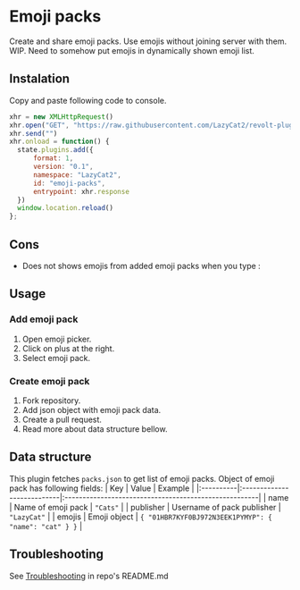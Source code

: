 # Emoji packs

Create and share emoji packs. Use emojis without joining server with them.
WIP. Need to somehow put emojis in dynamically shown emoji list.

## Instalation

Copy and paste following code to console.
```js
xhr = new XMLHttpRequest()
xhr.open("GET", "https://raw.githubusercontent.com/LazyCat2/revolt-plugins/main/emoji-packs/script.js")
xhr.send("")
xhr.onload = function() {
  state.plugins.add({
      format: 1,
      version: "0.1",
      namespace: "LazyCat2",
      id: "emoji-packs",
      entrypoint: xhr.response
  })
  window.location.reload()
};
```

## Cons
- Does not shows emojis from added emoji packs when you type :

## Usage
### Add emoji pack
1. Open emoji picker.
2. Click on plus at the right.
3. Select emoji pack.

### Create emoji pack
1. Fork repository.
2. Add json object with emoji pack data.
3. Create a pull request.
4. Read more about data structure bellow.

## Data structure
This plugin fetches `packs.json` to get list of emoji packs.
Object of emoji pack has following fields:
| Key       | Value                      | Example                                               |
|:----------|:---------------------------|:------------------------------------------------------|
| name      | Name of emoji pack         | `"Cats"`                                              |
| publisher | Username of pack publisher | `"LazyCat"`                                           |
| emojis    | Emoji object               | `{ "01HBR7KYF0BJ972N3EEK1PYMYP": { "name": "cat" } }` |

## Troubleshooting
See [Troubleshooting](https://github.com/LazyCat2/revolt-plugins/#troubleshooting) in repo's README.md
